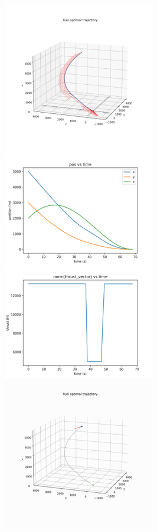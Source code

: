 
<div style="text-align: center;">
  <img src="images/trajectory.png" alt="trajectory" width="400" />
</div>
<div style="text-align: center;">
  <img src="images/position.png" alt="position" width="400" />
</div>
<div style="text-align: center;">
  <img src="images/throttle.png" alt="throttle" width="400" />
</div>
<div style="text-align: center;">
  <img src="images/animation.gif" alt="animation" width="400" />
</div>
